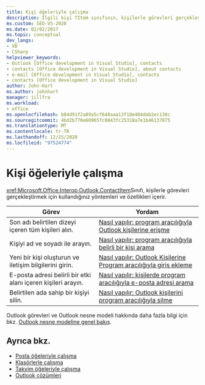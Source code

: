 ```yaml
---
title: Kişi öğeleriyle çalışma
description: İlgili kişi TItem sınıfının, kişilerle görevleri gerçekleştirmek için kullandığınız yöntemleri ve özellikleri içerdiğini öğrenin.
ms.custom: SEO-VS-2020
ms.date: 02/02/2017
ms.topic: conceptual
dev_langs:
- VB
- CSharp
helpviewer_keywords:
- Outlook [Office development in Visual Studio], contacts
- contacts [Office development in Visual Studio], about contacts
- e-mail [Office development in Visual Studio], contacts
- contacts [Office development in Visual Studio]
author: John-Hart
ms.author: johnhart
manager: jillfra
ms.workload:
- office
ms.openlocfilehash: b84d91f2a89a5cf648aaa13f18e404dab2ec138c
ms.sourcegitcommit: 4bd2b770e60965fc0843fc25318a7e1b46137875
ms.translationtype: MT
ms.contentlocale: tr-TR
ms.lasthandoff: 12/15/2020
ms.locfileid: "97524774"
---
```

# <a name="work-with-contact-items"></a>Kişi öğeleriyle çalışma
  <xref:Microsoft.Office.Interop.Outlook.ContactItem>Sınıfı, kişilerle görevleri gerçekleştirmek için kullandığınız yöntemleri ve özellikleri içerir.

|Görev|Yordam|
|----------|---------------|
|Son adı belirtilen dizeyi içeren tüm kişileri alın.|[Nasıl yapılır: program aracılığıyla Outlook kişilerine erişme](../vsto/how-to-programmatically-access-outlook-contacts.md)|
|Kişiyi ad ve soyadı ile arayın.|[Nasıl yapılır: program aracılığıyla belirli bir kişi arama](../vsto/how-to-programmatically-search-for-a-specific-contact.md)|
|Yeni bir kişi oluşturun ve iletişim bilgilerini girin.|[Nasıl yapılır: Outlook Kişilerine Program aracılığıyla giriş ekleme](../vsto/how-to-programmatically-add-an-entry-to-outlook-contacts.md)|
|E-posta adresi belirli bir etki alanı içeren kişileri arayın.|[Nasıl yapılır: kişilerde program aracılığıyla e-posta adresi arama](../vsto/how-to-programmatically-search-for-an-e-mail-address-in-contacts.md)|
|Belirtilen ada sahip bir kişiyi silin.|[Nasıl yapılır: Outlook kişilerini program aracılığıyla silme](../vsto/how-to-programmatically-delete-outlook-contacts.md)|

 Outlook görevleri ve Outlook nesne modeli hakkında daha fazla bilgi için bkz. [Outlook nesne modeline genel bakış](../vsto/outlook-object-model-overview.md).

## <a name="see-also"></a>Ayrıca bkz.
- [Posta öğeleriyle çalışma](../vsto/working-with-mail-items.md)
- [Klasörlerle çalışma](../vsto/working-with-folders.md)
- [Takvim öğeleriyle çalışma](../vsto/working-with-calendar-items.md)
- [Outlook çözümleri](../vsto/outlook-solutions.md)

